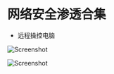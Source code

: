 # 网络安全渗透合集

- 远程操控电脑

![Screenshot](c7e3d813-4c10-4a31-b02e-f95a153b54a8.png)

![Screenshot](ncat/64cf8a5e-839c-48f6-9450-6e39646f3c0e.png)
